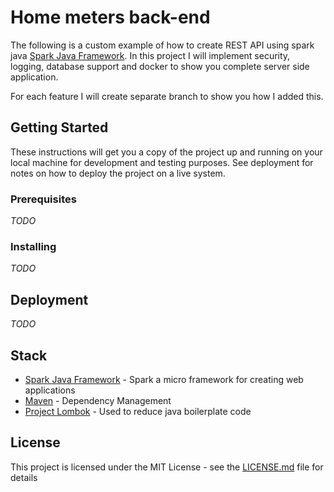 # Home meters back-end
The following is a custom example of how to create REST API using spark java [Spark Java Framework](http://sparkjava.com/).
In this project I will implement security, logging, database support and docker to show you complete server side application.

For each feature I will create separate branch to show you how I added this.

## Getting Started

These instructions will get you a copy of the project up and running on your local machine for development and testing purposes. See deployment for notes on how to deploy the project on a live system.

### Prerequisites

_TODO_

### Installing

_TODO_

## Deployment

_TODO_


## Stack

* [Spark Java Framework](http://sparkjava.com/) - Spark a micro framework for creating web applications
* [Maven](https://maven.apache.org/) - Dependency Management
* [Project Lombok](https://projectlombok.org/) - Used to reduce java boilerplate code

## License

This project is licensed under the MIT License - see the [LICENSE.md](LICENSE.md) file for details
